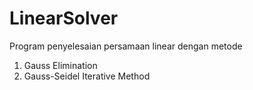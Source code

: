 # LinearSolver

Program penyelesaian persamaan linear dengan metode
1. Gauss Elimination
2. Gauss-Seidel Iterative Method
